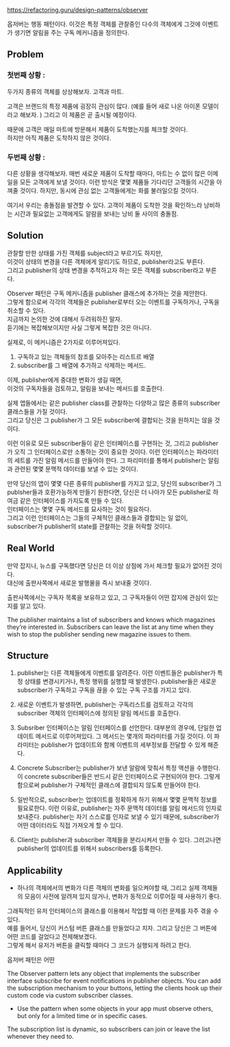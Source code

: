 https://refactoring.guru/design-patterns/observer

옵저버는 행동 패턴이다.
이것은 특정 객체를 관찰중인 다수의 객체에게 그것에 이벤트가 생기면 알림을 주는 구독 메커니즘을 정의한다.

## Problem

### 첫번째 상황 :

두가지 종류의 객체를 상상해보자. 고객과 마트.

고객은 브랜드의 특정 제품에 굉장히 관심이 많다. (예를 들어 새로 나온 아이폰 모델이라고 해보자. )
그리고 이 제품은 곧 출시될 예정이다.

때문에 고객은 매일 마트에 방문해서 제품이 도착했는지를 체크할 것이다.  
하지만 아직 제품은 도착하지 않은 것이다.

### 두번째 상황 :

다른 상황을 생각해보자.
매번 새로운 제품이 도착할 때마다, 마트는 수 없이 많은 이메일을 모든 고객에게 보낼 것이다.
이런 방식은 몇몇 제품들 기다리던 고객들의 시간을 아껴줄 것이다.
하지만, 동시에 관심 없는 고객들에게는 화를 불러일으킬 것이다.

여기서 우리는 충돌점을 발견할 수 있다. 고객이 제품이 도착한 것을 확인하느라 낭비하는 시간과 필요없는 고객에게도 알람을 보내는 낭비 둘 사이의 충돌점.

## Solution

관찰할 만한 상태를 가진 객체를 subject라고 부르기도 하지만,  
이것이 상태의 변경을 다른 객체에게 알리기도 하므로, publisher라고도 부른다.  
그리고 publisher의 상태 변경을 추적하고자 하는 모든 객체를 subscriber라고 부른다.

Observer 패턴은 구독 메커니즘을 publisher 클래스에 추가하는 것을 제안한다.  
그렇게 함으로써 각각의 객체들은 publisher로부터 오는 이벤트를 구독하거나, 구독을 취소할 수 있다.  
지금까지 논의한 것에 대해서 두려워하진 말자.  
듣기에는 복잡해보이지만 사실 그렇게 복잡한 것은 아니다.

실제로, 이 메커니즘은 2가지로 이루어져있다.

1. 구독하고 있는 객체들의 참조를 모아주는 리스트르 배열
2. subscriber를 그 배열에 추가하고 삭제하는 메서드.

이제, publisher에게 중대한 변화가 생길 때면,  
이것의 구독자들을 검토하고, 알림을 보내는 메서드를 호출한다.

실제 앱들에서는 같은 publisher class를 관찰하는 다양하고 많은 종류의 subscriber 클래스들을 가질 것이다.  
그리고 당신은 그 publisher가 그 모든 subscriber에 결합되는 것을 원하지는 않을 것이다.

이런 이유로 모든 subscriber들이 같은 인터페이스를 구현하는 것, 그리고 publisher가 오직 그 인터페이스로만 소통하는 것이 중요한 것이다. 이런 인터페이스는 파라미터의 세트를 가진 알림 메서드를 만들어야 한다. 그 파리미터를 통해서 publisher는 알림과 관련된 몇몇 문맥적 데이터를 보낼 수 있는 것이다.

만약 당신의 앱이 몇몇 다른 종류의 publisher를 가지고 있고, 당신의 subscriber가 그 publsher들과 호환가능하게 만들기 원한다면, 당신은 더 나아가 모든 publisher로 하여금 같은 인터페이스를 가지도록 만들 수 있다.  
인터페이스는 몇몇 구독 메서드를 묘사하는 것이 필요하다.  
그리고 이런 인터페이스는 그들의 구체적인 클래스들과 결합되는 일 없이,  
subscriber가 publisher의 state를 관찰하는 것을 허락할 것이다.

## Real World

만약 잡지나, 뉴스를 구독했다면 당신은 더 이상 상점에 가서 체크할 필요가 없어진 것이다.  
대신에 출판사쪽에서 새로운 발행물을 즉시 보내줄 것이다.

출판사쪽에서는 구독자 목록을 보유하고 있고, 그 구독자들이 어떤 잡지에 관심이 있는지를 알고 있다.

The publisher maintains a list of subscribers and knows which magazines they’re interested in. Subscribers can leave the list at any time when they wish to stop the publisher sending new magazine issues to them.

## Structure

1. publisher는 다른 객체들에게 이벤트를 알려준다. 이런 이벤트들은 publisher가 특정 상태를 변경시키거나, 특정 행위를 실행할 때 발생한다. publisher들은 새로운 subscriber가 구독하고 구독을 끊을 수 있는 구독 구조를 가지고 있다.

2. 새로운 이벤트가 발생하면, publisher는 구독리스트를 검토하고 각각의 subscriber 객체의 인터페이스에 정의된 알림 메서드를 호출한다.

3. Subsriber 인터페이스는 알림 인터페이스를 선언한다. 대부분의 경우에, 단일한 업데이트 메서드로 이루어져있다. 그 메서드는 몇개의 파라미터를 가질 것이다. 이 파라미터는 publisher가 업데이트와 함께 이벤트의 세부정보를 전달할 수 있게 해준다.

4. Concrete Subscriber는 publisher가 보낸 알람에 맞춰서 특정 액션을 수행한다. 이 concrete subscriber들은 반드시 같은 인터페이스로 구현되어야 한다. 그렇게 함으로써 publisher가 구체적인 클래스에 결합되지 않도록 만들어야 한다.

5. 일반적으로, subscriber는 업데이트를 정확하게 하기 위해서 몇몇 문맥적 정보를 필요로한다. 이런 이유로, publisher는 자주 문맥적 데이터를 알림 메서드의 인자로 보내준다. publisher는 자기 스스로를 인자로 보낼 수 있기 때문에, subscriber가 어떤 데이터라도 직접 가져오게 할 수 있다.

6. Client는 publisher과 subscriber 객체들을 분리시켜서 만들 수 있다. 그러고나면 publisher의 업데이트를 위해서 subscribers를 등록한다.

## Applicability

- 하나의 객체에서의 변화가 다른 객체의 변화를 일으켜야할 때, 그리고 실제 객체들의 모음이 사전에 알려져 있지 않거나, 변화가 동적으로 이루어질 때 사용하기 좋다.

그래픽적인 유저 인터페이스의 클래스를 이용해서 작업할 때 이런 문제를 자주 겪을 수 있다.  
예를 들어서, 당신이 커스텀 버튼 클래스를 만들었다고 치자. 그리고 당신은 그 버튼에 어떤 코드를 걸었다고 전제해보겠다.  
그렇게 해서 유저가 버튼을 클릭할 때마다 그 코드가 실행되게 하려고 한다.

옵저버 패턴은 어떤

The Observer pattern lets any object that implements the subscriber interface subscribe for event notifications in publisher objects. You can add the subscription mechanism to your buttons, letting the clients hook up their custom code via custom subscriber classes.

- Use the pattern when some objects in your app must observe others, but only for a limited time or in specific cases.

The subscription list is dynamic, so subscribers can join or leave the list whenever they need to.
